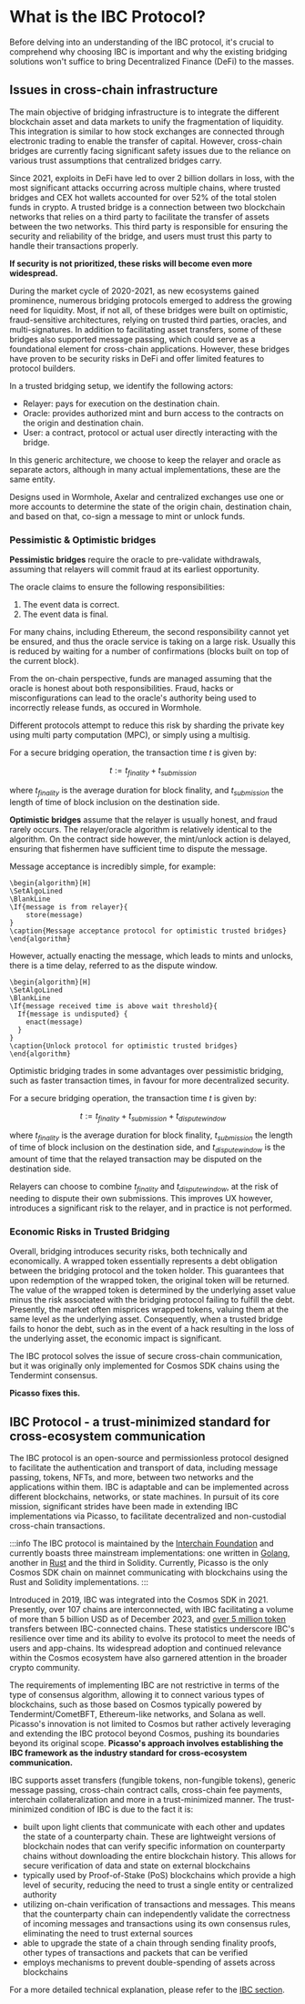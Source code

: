 # What is the IBC Protocol?

Before delving into an understanding of the IBC protocol, it's crucial to comprehend why choosing IBC is important and why the existing bridging solutions won't suffice to bring Decentralized Finance (DeFi) to the masses.

## Issues in cross-chain infrastructure 

The main objective of bridging infrastructure is to integrate the different blockchain asset and data markets to unify the fragmentation of liquidity. This integration is similar to how stock exchanges are connected through electronic trading to enable the transfer of capital. However, cross-chain bridges are currently facing significant safety issues due to the reliance on various trust assumptions that centralized bridges carry. 

Since 2021, exploits in DeFi have led to over 2 billion dollars in loss, with the most significant attacks occurring across multiple chains, where trusted bridges and CEX hot wallets accounted for over 52% of the total stolen funds in crypto. A trusted bridge is a connection between two blockchain networks that relies on a third party to facilitate the transfer of assets between the two networks. This third party is responsible for ensuring the security and reliability of the bridge, and users must trust this party to handle their transactions properly.

**If security is not prioritized, these risks will become even more widespread.**

During the market cycle of 2020-2021, as new ecosystems gained prominence, numerous bridging protocols emerged to address the growing need for liquidity. Most, if not all, of these bridges were built on optimistic, fraud-sensitive architectures, relying on trusted third parties, oracles, and multi-signatures. In addition to facilitating asset transfers, some of these bridges also supported message passing, which could serve as a foundational element for cross-chain applications. However, these bridges have proven to be security risks in DeFi and offer limited features to protocol builders.

In a trusted bridging setup, we identify the following actors:

- Relayer: pays for execution on the destination chain.
- Oracle: provides authorized mint and burn access to the contracts on the origin and destination chain.
- User: a contract, protocol or actual user directly interacting with the bridge. 

In this generic architecture, we choose to keep the relayer and oracle as separate actors, although in many actual implementations, these are the same entity. 

Designs used in Wormhole, Axelar and centralized exchanges use one or more accounts to determine the state of the origin chain, destination chain, and based on that, co-sign a message to mint or unlock funds. 

### Pessimistic & Optimistic bridges
**Pessimistic bridges** require the oracle to pre-validate withdrawals, assuming that relayers will commit fraud at its earliest opportunity.

The oracle claims to ensure the following responsibilities:

1. The event data is correct.
2. The event data is final.

For many chains, including Ethereum, the second responsibility cannot yet be ensured, and thus the oracle service is taking on a large risk. Usually this is reduced by waiting for a number of confirmations (blocks built on top of the current block).

From the on-chain perspective, funds are managed assuming that the oracle is honest about both responsibilities. Fraud, hacks or misconfigurations can lead to the oracle's authority being used to incorrectly release funds, as occured in Wormhole.

Different protocols attempt to reduce this risk by sharding the private key using multi party computation (MPC), or simply using a multisig.

For a secure bridging operation, the transaction time $t$ is given by:

$$ t := t_{finality} + t_{submission} $$

where $t_{finality}$ is the average duration for block finality, and $t_{submission}$ the length of time of block inclusion on the destination side.

**Optimistic bridges** assume that the relayer is usually honest, and fraud rarely occurs. The relayer/oracle algorithm is relatively identical to the algorithm. On the contract side however, the mint/unlock action is delayed, ensuring that fishermen have sufficient time to dispute the message.

Message acceptance is incredibly simple, for example:

```
\begin{algorithm}[H]
\SetAlgoLined
\BlankLine
\If{message is from relayer}{
    store(message)
}
\caption{Message acceptance protocol for optimistic trusted bridges}
\end{algorithm} 
```

However, actually enacting the message, which leads to mints and unlocks, there is a time delay, referred to as the dispute window.
```
\begin{algorithm}[H]
\SetAlgoLined
\BlankLine
\If{message received time is above wait threshold}{
  If{message is undisputed} {
    enact(message)
  }
}
\caption{Unlock protocol for optimistic trusted bridges}
\end{algorithm} 
```
Optimistic bridging trades in some advantages over pessimistic bridging, such as faster transaction times, in favour for more decentralized security.

For a secure bridging operation, the transaction time $t$ is given by:

$$ t := t_{finality} + t_{submission} + t_{dispute window} $$

where $t_{finality}$ is the average duration for block finality, $t_{submission}$ the length of time of block inclusion on the destination side, and $t_{dispute window}$ is the amount of time that the relayed transaction may be disputed on the destination side.

Relayers can choose to combine $t_{finality}$ and $t_ {dispute window}$, at the risk of needing to dispute their own submissions. This improves UX however, introduces a significant risk to the relayer, and in practice is not performed.

### Economic Risks in Trusted Bridging

Overall, bridging introduces security risks, both technically and economically. A wrapped token essentially represents a debt obligation between the bridging protocol and the token holder. This guarantees that upon redemption of the wrapped token, the original token will be returned. The value of the wrapped token is determined by the underlying asset value minus the risk associated with the bridging protocol failing to fulfill the debt. Presently, the market often misprices wrapped tokens, valuing them at the same level as the underlying asset. Consequently, when a trusted bridge fails to honor the debt, such as in the event of a hack resulting in the loss of the underlying asset, the economic impact is significant.

The IBC protocol solves the issue of secure cross-chain communication, but it was originally only implemented for Cosmos SDK chains using the Tendermint consensus.

**Picasso fixes this.**

## IBC Protocol - a trust-minimized standard for cross-ecosystem communication

The IBC protocol is an open-source and permissionless protocol designed to facilitate the authentication and transport of data, including message passing, tokens, NFTs, and more, between two networks and the applications within them. IBC is adaptable and can be implemented across different blockchains, networks, or state machines. In pursuit of its core mission, significant strides have been made in extending IBC implementations via Picasso, to facilitate decentralized and non-custodial cross-chain transactions. 

:::info
The IBC protocol is maintained by the [Interchain Foundation](https://interchain.io/) and currently boasts three mainstream implementations: one written in [Golang](https://github.com/cosmos/ibc-go), another in [Rust](https://github.com/cosmos/ibc-go) and the third in Solidity. Currently, Picasso is the only Cosmos SDK chain on mainnet communicating with blockchains using the Rust and Solidity implementations.
:::

Introduced in 2019, IBC was integrated into the Cosmos SDK in 2021. Presently, over 107 chains are interconnected, with IBC facilitating a volume of more than 5 billion USD as of December 2023, and [over 5 million token](https://mapofzones.com/home?columnKey=ibcVolume&period=24h) transfers between IBC-connected chains. These statistics underscore IBC's resilience over time and its ability to evolve its protocol to meet the needs of users and app-chains. Its widespread adoption and continued relevance within the Cosmos ecosystem have also garnered attention in the broader crypto community. 

The requirements of implementing IBC are not restrictive in terms of the type of consensus algorithm, allowing it to connect various types of blockchains, such as those based on Cosmos typically powered by Tendermint/CometBFT, Ethereum-like networks, and Solana as well. Picasso's innovation is not limited to Cosmos but rather actively leveraging and extending the IBC protocol beyond Cosmos, pushing its boundaries beyond its original scope. **Picasso's approach involves establishing the IBC framework as the industry standard for cross-ecosystem communication.**

IBC supports asset transfers (fungible tokens, non-fungible tokens), generic message passing, cross-chain contract calls, cross-chain fee payments, interchain collateralization and more in a trust-minimized manner. The trust-minimized condition of IBC is due to the fact it is:

- built upon light clients that communicate with each other and updates the state of a counterparty chain. These are lightweight versions of blockchain nodes that can verify specific information on counterparty chains without downloading the entire blockchain history. This allows for secure verification of data and state on external blockchains
- typically used by Proof-of-Stake (PoS) blockchains which provide a high level of security, reducing the need to trust a single entity or centralized authority
- utilizing on-chain verification of transactions and messages. This means that the counterparty chain can independently validate the correctness of incoming messages and transactions using its own consensus rules, eliminating the need to trust external sources
- able to upgrade the state of a chain through sending finality proofs, other types of transactions and packets that can be verified
- employs mechanisms to prevent double-spending of assets across blockchains

For a more detailed technical explanation, please refer to the [IBC section](../technology/ibc.md).